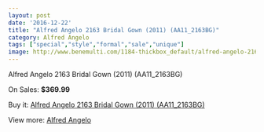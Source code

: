 ```yaml
---
layout: post
date: '2016-12-22'
title: "Alfred Angelo 2163 Bridal Gown (2011) (AA11_2163BG)"
category: Alfred Angelo
tags: ["special","style","formal","sale","unique"]
image: http://www.benemulti.com/1184-thickbox_default/alfred-angelo-2163-bridal-gown-2011-aa112163bg.jpg
---
```

Alfred Angelo 2163 Bridal Gown (2011) (AA11_2163BG)

On Sales: **$369.99**
<a href="https://www.benemulti.com/en/alfred-angelo/441-alfred-angelo-2163-bridal-gown-2011-aa112163bg.html"><amp-img layout="responsive" width="600" height="600" src="//www.benemulti.com/1184-thickbox_default/alfred-angelo-2163-bridal-gown-2011-aa112163bg.jpg" alt="Alfred Angelo 2163 Bridal Gown (2011) (AA11_2163BG) 0" /></a>
<a href="https://www.benemulti.com/en/alfred-angelo/441-alfred-angelo-2163-bridal-gown-2011-aa112163bg.html"><amp-img layout="responsive" width="600" height="600" src="//www.benemulti.com/1186-thickbox_default/alfred-angelo-2163-bridal-gown-2011-aa112163bg.jpg" alt="Alfred Angelo 2163 Bridal Gown (2011) (AA11_2163BG) 1" /></a>
<a href="https://www.benemulti.com/en/alfred-angelo/441-alfred-angelo-2163-bridal-gown-2011-aa112163bg.html"><amp-img layout="responsive" width="600" height="600" src="//www.benemulti.com/1185-thickbox_default/alfred-angelo-2163-bridal-gown-2011-aa112163bg.jpg" alt="Alfred Angelo 2163 Bridal Gown (2011) (AA11_2163BG) 2" /></a>

Buy it: [Alfred Angelo 2163 Bridal Gown (2011) (AA11_2163BG)](https://www.benemulti.com/en/alfred-angelo/441-alfred-angelo-2163-bridal-gown-2011-aa112163bg.html "Alfred Angelo 2163 Bridal Gown (2011) (AA11_2163BG)")

View more: [Alfred Angelo](https://www.benemulti.com/en/4-alfred-angelo "Alfred Angelo")